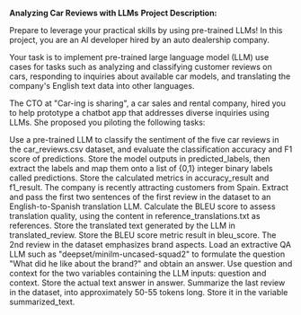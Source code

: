 **Analyzing Car Reviews with LLMs**
**Project Description:**

Prepare to leverage your practical skills by using pre-trained LLMs! In this project, you are an AI developer hired by an auto dealership company.

Your task is to implement pre-trained large language model (LLM) use cases for tasks such as analyzing and classifying customer reviews on cars, responding to inquiries about available car models, and translating the company's English text data into other languages.


The CTO at "Car-ing is sharing", a car sales and rental company, hired you to help prototype a chatbot app that addresses diverse inquiries using LLMs. She proposed you piloting the following tasks:

Use a pre-trained LLM to classify the sentiment of the five car reviews in the car_reviews.csv dataset, and evaluate the classification accuracy and F1 score of predictions.
Store the model outputs in predicted_labels, then extract the labels and map them onto a list of {0,1} integer binary labels called predictions.
Store the calculated metrics in accuracy_result and f1_result.
The company is recently attracting customers from Spain. Extract and pass the first two sentences of the first review in the dataset to an English-to-Spanish translation LLM. Calculate the BLEU score to assess translation quality, using the content in reference_translations.txt as references.
Store the translated text generated by the LLM in translated_review.
Store the BLEU score metric result in bleu_score.
The 2nd review in the dataset emphasizes brand aspects. Load an extractive QA LLM such as "deepset/minilm-uncased-squad2" to formulate the question "What did he like about the brand?" and obtain an answer.
Use question and context for the two variables containing the LLM inputs: question and context.
Store the actual text answer in answer.
Summarize the last review in the dataset, into approximately 50-55 tokens long. Store it in the variable summarized_text.